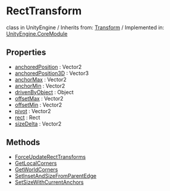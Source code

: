 # RectTransform
class in UnityEngine
 / Inherits from: <a href="https://docs.unity3d.com/6000.0/Documentation/ScriptReference/Transform.html">Transform</a> / Implemented in: <a href="https://docs.unity3d.com/6000.0/Documentation/ScriptReference/UnityEngine.CoreModule.html">UnityEngine.CoreModule</a>

## Properties
- <a href="https://docs.unity3d.com/6000.0/Documentation/ScriptReference/RectTransform-anchoredPosition.html">anchoredPosition</a> : Vector2
- <a href="https://docs.unity3d.com/6000.0/Documentation/ScriptReference/RectTransform-anchoredPosition3D.html">anchoredPosition3D</a> : Vector3
- <a href="https://docs.unity3d.com/6000.0/Documentation/ScriptReference/RectTransform-anchorMax.html">anchorMax</a> : Vector2
- <a href="https://docs.unity3d.com/6000.0/Documentation/ScriptReference/RectTransform-anchorMin.html">anchorMin</a> : Vector2
- <a href="https://docs.unity3d.com/6000.0/Documentation/ScriptReference/RectTransform-drivenByObject.html">drivenByObject</a> : Object
- <a href="https://docs.unity3d.com/6000.0/Documentation/ScriptReference/RectTransform-offsetMax.html">offsetMax</a> : Vector2
- <a href="https://docs.unity3d.com/6000.0/Documentation/ScriptReference/RectTransform-offsetMin.html">offsetMin</a> : Vector2
- <a href="https://docs.unity3d.com/6000.0/Documentation/ScriptReference/RectTransform-pivot.html">pivot</a> : Vector2
- <a href="https://docs.unity3d.com/6000.0/Documentation/ScriptReference/RectTransform-rect.html">rect</a> : Rect
- <a href="https://docs.unity3d.com/6000.0/Documentation/ScriptReference/RectTransform-sizeDelta.html">sizeDelta</a> : Vector2

## Methods
- <a href="https://docs.unity3d.com/6000.0/Documentation/ScriptReference/RectTransform.ForceUpdateRectTransforms.html">ForceUpdateRectTransforms</a>
- <a href="https://docs.unity3d.com/6000.0/Documentation/ScriptReference/RectTransform.GetLocalCorners.html">GetLocalCorners</a>
- <a href="https://docs.unity3d.com/6000.0/Documentation/ScriptReference/RectTransform.GetWorldCorners.html">GetWorldCorners</a>
- <a href="https://docs.unity3d.com/6000.0/Documentation/ScriptReference/RectTransform.SetInsetAndSizeFromParentEdge.html">SetInsetAndSizeFromParentEdge</a>
- <a href="https://docs.unity3d.com/6000.0/Documentation/ScriptReference/RectTransform.SetSizeWithCurrentAnchors.html">SetSizeWithCurrentAnchors</a>

